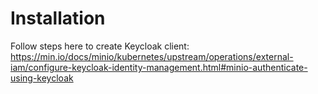 # Installation
Follow steps here to create Keycloak client:
https://min.io/docs/minio/kubernetes/upstream/operations/external-iam/configure-keycloak-identity-management.html#minio-authenticate-using-keycloak
